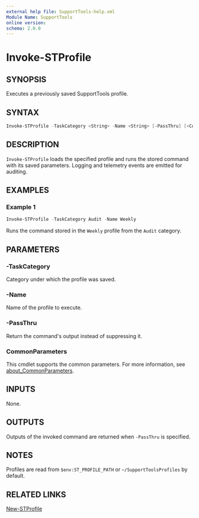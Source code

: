 ```yaml
---
external help file: SupportTools-help.xml
Module Name: SupportTools
online version:
schema: 2.0.0
---
```


# Invoke-STProfile

## SYNOPSIS
Executes a previously saved SupportTools profile.

## SYNTAX
```powershell
Invoke-STProfile -TaskCategory <String> -Name <String> [-PassThru] [<CommonParameters>]
```

## DESCRIPTION
`Invoke-STProfile` loads the specified profile and runs the stored command with its saved parameters. Logging and telemetry events are emitted for auditing.

## EXAMPLES
### Example 1
```powershell
Invoke-STProfile -TaskCategory Audit -Name Weekly
```
Runs the command stored in the `Weekly` profile from the `Audit` category.

## PARAMETERS
### -TaskCategory
Category under which the profile was saved.

### -Name
Name of the profile to execute.

### -PassThru
Return the command's output instead of suppressing it.

### CommonParameters
This cmdlet supports the common parameters. For more information, see [about_CommonParameters](http://go.microsoft.com/fwlink/?LinkID=113216).

## INPUTS
None.

## OUTPUTS
Outputs of the invoked command are returned when `-PassThru` is specified.

## NOTES
Profiles are read from `$env:ST_PROFILE_PATH` or `~/SupportToolsProfiles` by default.

## RELATED LINKS
[New-STProfile](./New-STProfile.md)

